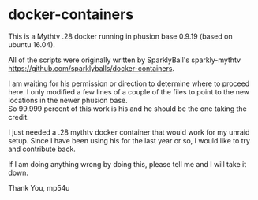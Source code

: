 # docker-containers
This is a Mythtv .28 docker running in phusion base 0.9.19 (based on ubuntu 16.04).   

All of the scripts were originally written by SparklyBall's sparkly-mythtv
https://github.com/sparklyballs/docker-containers.

I am waiting for his permission or direction to determine where to proceed here.
I only modified a few lines of a couple of the files to point to the new locations in the newer phusion base.  
So 99.999 percent of this work is his and he should be the one taking the credit.  

I just needed a .28 mythtv docker container that would work for my unraid setup.   Since I 
have been using his for the last year or so,   I would like to try and contribute back.

If I am doing anything wrong by doing this,  please tell me and I will take it down.

Thank You,
mp54u
